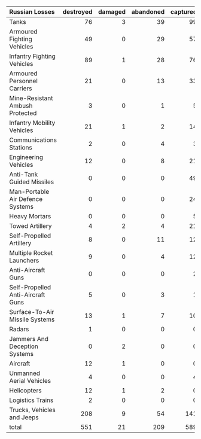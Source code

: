 | Russian Losses                    |   destroyed |   damaged |   abandoned |   captured |   total |
|:----------------------------------|------------:|----------:|------------:|-----------:|--------:|
| Tanks                             |          76 |         3 |          39 |         99 |     217 |
| Armoured Fighting Vehicles        |          49 |         0 |          29 |         57 |     135 |
| Infantry Fighting Vehicles        |          89 |         1 |          28 |         76 |     194 |
| Armoured Personnel Carriers       |          21 |         0 |          13 |         33 |      67 |
| Mine-Resistant Ambush Protected   |           3 |         0 |           1 |          5 |       9 |
| Infantry Mobility Vehicles        |          21 |         1 |           2 |         14 |      38 |
| Communications Stations           |           2 |         0 |           4 |          3 |       9 |
| Engineering Vehicles              |          12 |         0 |           8 |         21 |      41 |
| Anti-Tank Guided Missiles         |           0 |         0 |           0 |         49 |      49 |
| Man-Portable Air Defence Systems  |           0 |         0 |           0 |         24 |      24 |
| Heavy Mortars                     |           0 |         0 |           0 |          5 |       5 |
| Towed Artillery                   |           4 |         2 |           4 |         21 |      31 |
| Self-Propelled Artillery          |           8 |         0 |          11 |         12 |      31 |
| Multiple Rocket Launchers         |           9 |         0 |           4 |         12 |      25 |
| Anti-Aircraft Guns                |           0 |         0 |           0 |          2 |       2 |
| Self-Propelled Anti-Aircraft Guns |           5 |         0 |           3 |          1 |       9 |
| Surface-To-Air Missile Systems    |          13 |         1 |           7 |         10 |      31 |
| Radars                            |           1 |         0 |           0 |          0 |       1 |
| Jammers And Deception Systems     |           0 |         2 |           0 |          0 |       2 |
| Aircraft                          |          12 |         1 |           0 |          0 |      13 |
| Unmanned Aerial Vehicles          |           4 |         0 |           0 |          4 |       8 |
| Helicopters                       |          12 |         1 |           2 |          0 |      15 |
| Logistics Trains                  |           2 |         0 |           0 |          0 |       2 |
| Trucks, Vehicles and Jeeps        |         208 |         9 |          54 |        141 |     412 |
| total                             |         551 |        21 |         209 |        589 |    1370 |